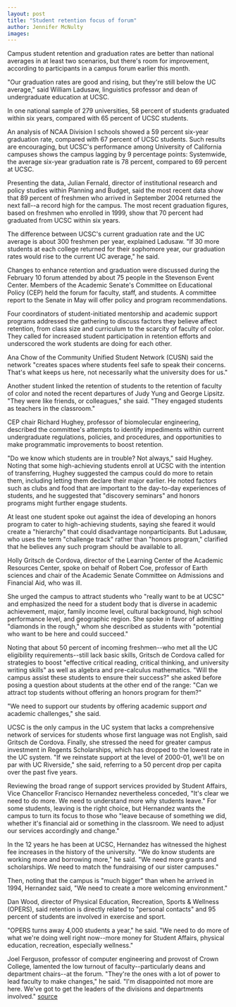 ```yaml
---
layout: post
title: "Student retention focus of forum"
author: Jennifer McNulty
images:
---
```


Campus student retention and graduation rates are better than national averages in at least two scenarios, but there's room for improvement, according to participants in a campus forum earlier this month.

"Our graduation rates are good and rising, but they're still below the UC average," said William Ladusaw, linguistics professor and dean of undergraduate education at UCSC.

In one national sample of 279 universities, 58 percent of students graduated within six years, compared with 65 percent of UCSC students.

An analysis of NCAA Division I schools showed a 59 percent six-year graduation rate, compared with 67 percent of UCSC students. Such results are encouraging, but UCSC's performance among University of California campuses shows the campus lagging by 9 percentage points: Systemwide, the average six-year graduation rate is 78 percent, compared to 69 percent at UCSC.

Presenting the data, Julian Fernald, director of institutional research and policy studies within Planning and Budget, said the most recent data show that 89 percent of freshmen who arrived in September 2004 returned the next fall--a record high for the campus. The most recent graduation figures, based on freshmen who enrolled in 1999, show that 70 percent had graduated from UCSC within six years.

The difference between UCSC's current graduation rate and the UC average is about 300 freshmen per year, explained Ladusaw. "If 30 more students at each college returned for their sophomore year, our graduation rates would rise to the current UC average," he said.

Changes to enhance retention and graduation were discussed during the February 10 forum attended by about 75 people in the Stevenson Event Center. Members of the Academic Senate's Committee on Educational Policy (CEP) held the forum for faculty, staff, and students. A committee report to the Senate in May will offer policy and program recommendations.

Four coordinators of student-initiated mentorship and academic support programs addressed the gathering to discuss factors they believe affect retention, from class size and curriculum to the scarcity of faculty of color. They called for increased student participation in retention efforts and underscored the work students are doing for each other.

Ana Chow of the Community Unified Student Network (CUSN) said the network "creates spaces where students feel safe to speak their concerns. That's what keeps us here, not necessarily what the university does for us."

Another student linked the retention of students to the retention of faculty of color and noted the recent departures of Judy Yung and George Lipsitz. "They were like friends, or colleagues," she said. "They engaged students as teachers in the classroom."

CEP chair Richard Hughey, professor of biomolecular engineering, described the committee's attempts to identify impediments within current undergraduate regulations, policies, and procedures, and opportunities to make programmatic improvements to boost retention.

"Do we know which students are in trouble? Not always," said Hughey. Noting that some high-achieving students enroll at UCSC with the intention of transferring, Hughey suggested the campus could do more to retain them, including letting them declare their major earlier. He noted factors such as clubs and food that are important to the day-to-day experiences of students, and he suggested that "discovery seminars" and honors programs might further engage students.

At least one student spoke out against the idea of developing an honors program to cater to high-achieving students, saying she feared it would create a "hierarchy" that could disadvantage nonparticipants. But Ladusaw, who uses the term "challenge track" rather than "honors program," clarified that he believes any such program should be available to all.

Holly Gritsch de Cordova, director of the Learning Center of the Academic Resources Center, spoke on behalf of Robert Coe, professor of Earth sciences and chair of the Academic Senate Committee on Admissions and Financial Aid, who was ill.

She urged the campus to attract students who "really want to be at UCSC" and emphasized the need for a student body that is diverse in academic achievement, major, family income level, cultural background, high school performance level, and geographic region. She spoke in favor of admitting "diamonds in the rough," whom she described as students with "potential who want to be here and could succeed."

Noting that about 50 percent of incoming freshmen--who met all the UC eligibility requirements--still lack basic skills, Gritsch de Cordova called for strategies to boost "effective critical reading, critical thinking, and university writing skills" as well as algebra and pre-calculus mathematics. "Will the campus assist these students to ensure their success?" she asked before posing a question about students at the other end of the range: "Can we attract top students without offering an honors program for them?"

"We need to support our students by offering academic support _and_ academic challenges," she said.

UCSC is the only campus in the UC system that lacks a comprehensive network of services for students whose first language was not English, said Gritsch de Cordova. Finally, she stressed the need for greater campus investment in Regents Scholarships, which has dropped to the lowest rate in the UC system. "If we reinstate support at the level of 2000-01, we'll be on par with UC Riverside," she said, referring to a 50 percent drop per capita over the past five years.

Reviewing the broad range of support services provided by Student Affairs, Vice Chancellor Francisco Hernandez nevertheless conceded, "It's clear we need to do more. We need to understand more why students leave." For some students, leaving is the right choice, but Hernandez wants the campus to turn its focus to those who "leave because of something we did, whether it's financial aid or something in the classroom. We need to adjust our services accordingly and change."

In the 12 years he has been at UCSC, Hernandez has witnessed the highest fee increases in the history of the university. "We do know students are working more and borrowing more," he said. "We need more grants and scholarships. We need to match the fundraising of our sister campuses."

Then, noting that the campus is "much bigger" than when he arrived in 1994, Hernandez said, "We need to create a more welcoming environment."

Dan Wood, director of Physical Education, Recreation, Sports & Wellness (OPERS), said retention is directly related to "personal contacts" and 95 percent of students are involved in exercise and sport.

"OPERS turns away 4,000 students a year," he said. "We need to do more of what we're doing well right now--more money for Student Affairs, physical education, recreation, especially wellness."

Joel Ferguson, professor of computer engineering and provost of Crown College, lamented the low turnout of faculty--particularly deans and department chairs--at the forum. "They're the ones with a lot of power to lead faculty to make changes," he said. "I'm disappointed not more are here. We've got to get the leaders of the divisions and departments involved."
[source](http://www1.ucsc.edu/currents/05-06/02-20/retention.asp "Permalink to retention")
